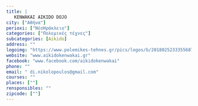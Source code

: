 ```yaml
---
title: |
   KENWAKAI AIKIDO DOJO
city: ["Αθήνα"]
perioxi: ["ΝέοΗράκλειο"]
categories: ["Πολεμικές τέχνες"]
subcategories: [Aikido]
address: ""
logoimg: "https://www.polemikes-tehnes.gr/pics/logos/b/2018025233355687.jpg"
website: "www.aikidokenwakai.gr"
facebook: "www.facebook.com/aikidokenwakai"
phone: ""
email: " di.nikolopoulos@gmail.com"
courses: ""
places: [""]
rensponsibles: ""
zipcode: [""]
---
```




